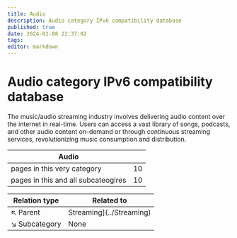 ```yaml
---
title: Audio
description: Audio category IPv6 compatibility database
published: true
date: 2024-02-08 22:37:02 
tags:
editor: markdown
---
```


# Audio category IPv6 compatibility database


The music/audio streaming industry involves delivering audio content over the internet in real-time. Users can access a vast library of songs, podcasts, and other audio content on-demand or through continuous streaming services, revolutionizing music consumption and distribution.


| Audio   |   |
| - | - |
| pages in this very category | 10 |
| pages in this and all subcateogires | 10 |

| Relation type | Related to |
| - | - |
| :arrow_upper_left: Parent | Streaming](../Streaming) |
| :arrow_lower_right: Subcategory | None |